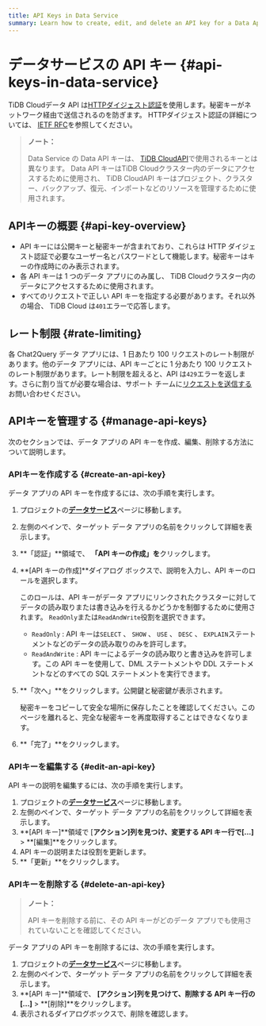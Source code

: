 ```yaml
---
title: API Keys in Data Service
summary: Learn how to create, edit, and delete an API key for a Data App.
---
```


# データサービスの API キー {#api-keys-in-data-service}

TiDB Cloudデータ API は[HTTPダイジェスト認証](https://en.wikipedia.org/wiki/Digest_access_authentication)を使用します。秘密キーがネットワーク経由で送信されるのを防ぎます。 HTTPダイジェスト認証の詳細については、 [IETF RFC](https://datatracker.ietf.org/doc/html/rfc7616)を参照してください。

> **ノート：**
>
> Data Service の Data API キーは、 [TiDB CloudAPI](https://docs.pingcap.com/tidbcloud/api/v1beta#section/Authentication)で使用されるキーとは異なります。 Data API キーはTiDB Cloudクラスター内のデータにアクセスするために使用され、 TiDB CloudAPI キーはプロジェクト、クラスター、バックアップ、復元、インポートなどのリソースを管理するために使用されます。

## APIキーの概要 {#api-key-overview}

-   API キーには公開キーと秘密キーが含まれており、これらは HTTP ダイジェスト認証で必要なユーザー名とパスワードとして機能します。秘密キーはキーの作成時にのみ表示されます。
-   各 API キーは 1 つのデータ アプリにのみ属し、 TiDB Cloudクラスター内のデータにアクセスするために使用されます。
-   すべてのリクエストで正しい API キーを指定する必要があります。それ以外の場合、 TiDB Cloud は`401`エラーで応答します。

## レート制限 {#rate-limiting}

各 Chat2Query データ アプリには、1 日あたり 100 リクエストのレート制限があります。他のデータ アプリには、API キーごとに 1 分あたり 100 リクエストのレート制限があります。レート制限を超えると、API は`429`エラーを返します。さらに割り当てが必要な場合は、サポート チームに[リクエストを送信する](https://support.pingcap.com/hc/en-us/requests/new?ticket_form_id=7800003722519)お問い合わせください。

## APIキーを管理する {#manage-api-keys}

次のセクションでは、データ アプリの API キーを作成、編集、削除する方法について説明します。

### APIキーを作成する {#create-an-api-key}

データ アプリの API キーを作成するには、次の手順を実行します。

1.  プロジェクトの[**データサービス**](https://tidbcloud.com/console/data-service)ページに移動します。

2.  左側のペインで、ターゲット データ アプリの名前をクリックして詳細を表示します。

3.  **「認証」**領域で、 **「API キーの作成」を**クリックします。

4.  **[API キーの作成]**ダイアログ ボックスで、説明を入力し、API キーのロールを選択します。

    このロールは、API キーがデータ アプリにリンクされたクラスターに対してデータの読み取りまたは書き込みを行えるかどうかを制御するために使用されます。 `ReadOnly`または`ReadAndWrite`役割を選択できます。

    -   `ReadOnly` : API キーは`SELECT` 、 `SHOW` 、 `USE` 、 `DESC` 、 `EXPLAIN`ステートメントなどのデータの読み取りのみを許可します。
    -   `ReadAndWrite` : API キーによるデータの読み取りと書き込みを許可します。この API キーを使用して、DML ステートメントや DDL ステートメントなどのすべての SQL ステートメントを実行できます。

5.  **「次へ」**をクリックします。公開鍵と秘密鍵が表示されます。

    秘密キーをコピーして安全な場所に保存したことを確認してください。このページを離れると、完全な秘密キーを再度取得することはできなくなります。

6.  **「完了」**をクリックします。

### APIキーを編集する {#edit-an-api-key}

API キーの説明を編集するには、次の手順を実行します。

1.  プロジェクトの[**データサービス**](https://tidbcloud.com/console/data-service)ページに移動します。
2.  左側のペインで、ターゲット データ アプリの名前をクリックして詳細を表示します。
3.  **[API キー]**領域で [**アクション]**列を見つけ、変更する API キー行で**[...]** &gt; **[編集]**をクリックします。
4.  API キーの説明または役割を更新します。
5.  **「更新」**をクリックします。

### APIキーを削除する {#delete-an-api-key}

> **ノート：**
>
> API キーを削除する前に、その API キーがどのデータ アプリでも使用されていないことを確認してください。

データ アプリの API キーを削除するには、次の手順を実行します。

1.  プロジェクトの[**データサービス**](https://tidbcloud.com/console/data-service)ページに移動します。
2.  左側のペインで、ターゲット データ アプリの名前をクリックして詳細を表示します。
3.  **[API キー]**領域で、 **[アクション]**列を見つけて、削除する API キー行の**[...]** &gt; **[削除]**をクリックします。
4.  表示されるダイアログボックスで、削除を確認します。

